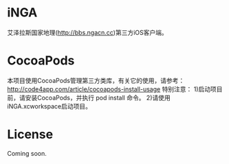 iNGA
====
艾泽拉斯国家地理(http://bbs.ngacn.cc)第三方iOS客户端。

CocoaPods
====
本项目使用CocoaPods管理第三方类库，有关它的使用，请参考：http://code4app.com/article/cocoapods-install-usage
特别注意：
  1)启动项目前，请安装CocoaPods，并执行 pod install 命令。
  2)请使用iNGA.xcworkspace启动项目。

License
====
Coming soon.

